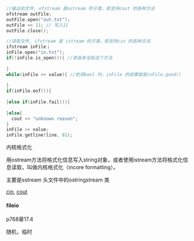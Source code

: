 ```c++
//输出到文件, ofstream 是ostream 的子类，即支持cout 的各种方法
ofstream outFile;
outFile.open("out.txt");
outFile << 11; // 写入11
outFile.close();

//读取文件, ifstream 是 istream 的子类，即支持cin 的各种方法
ifstream inFile；
inFile.open("in.txt");
if(!inFile.is_open()){ //老版本没有这个方法
  
}
while(inFile >> value){ //检测bool 时，inFile 的结果就是inFile.good()
  
}
if(inFile.eof()){
  
}else if(inFile.fail()){
  
}else{
  cout << "unknown reason";
}
inFile >> value;
inFile.getline(line, 81);
```

内核格式化

用ostream方法将格式化信息写入string对象，或者使用istream方法将格式化信息读取，叫做内核格式化（incore formatting）。

主要是sstream 头文件中的ostringstream 类

[cin](./cin.md), [cout](./cout.md)

#### fileio

p768章17.4

随机，临时